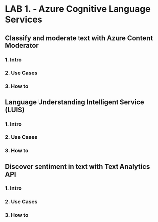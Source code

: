 # LAB 1. - **Azure Cognitive Language Services**

## Classify and moderate text with Azure Content Moderator

### 1. Intro 



### 2. Use Cases



### 3. How to



## Language Understanding Intelligent Service (LUIS)

### 1. Intro 



### 2. Use Cases



### 3. How to



## Discover sentiment in text with Text Analytics API

### 1. Intro 



### 2. Use Cases



### 3. How to

